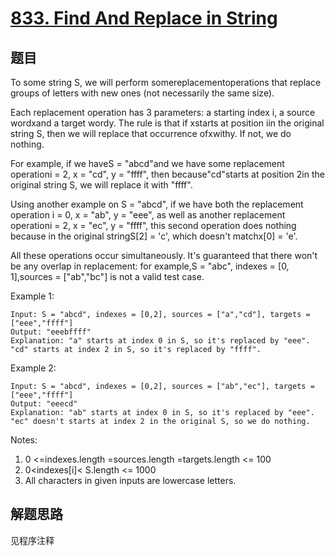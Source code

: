 # [833. Find And Replace in String](https://leetcode-cn.com/problems/find-and-replace-in-string/)

## 题目

To some string S, we will perform somereplacementoperations that replace groups of letters with new ones (not necessarily the same size).

Each replacement operation has 3 parameters: a starting index i, a source wordxand a target wordy. The rule is that if xstarts at position iin the original string S, then we will replace that occurrence ofxwithy. If not, we do nothing.

For example, if we haveS = "abcd"and we have some replacement operationi = 2, x = "cd", y = "ffff", then because"cd"starts at position 2in the original string S, we will replace it with "ffff".

Using another example on S = "abcd", if we have both the replacement operation i = 0, x = "ab", y = "eee", as well as another replacement operationi = 2, x = "ec", y = "ffff", this second operation does nothing because in the original stringS[2] = 'c', which doesn't matchx[0] = 'e'.

All these operations occur simultaneously. It's guaranteed that there won't be any overlap in replacement: for example,S = "abc", indexes = [0, 1],sources = ["ab","bc"] is not a valid test case.

Example 1:

```text
Input: S = "abcd", indexes = [0,2], sources = ["a","cd"], targets = ["eee","ffff"]
Output: "eeebffff"
Explanation: "a" starts at index 0 in S, so it's replaced by "eee".
"cd" starts at index 2 in S, so it's replaced by "ffff".
```

Example 2:

```text
Input: S = "abcd", indexes = [0,2], sources = ["ab","ec"], targets = ["eee","ffff"]
Output: "eeecd"
Explanation: "ab" starts at index 0 in S, so it's replaced by "eee".
"ec" doesn't starts at index 2 in the original S, so we do nothing.
```

Notes:

1. 0 <=indexes.length =sources.length =targets.length <= 100
1. 0<indexes[i]< S.length <= 1000
1. All characters in given inputs are lowercase letters.

## 解题思路

见程序注释
